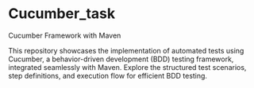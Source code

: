 # Cucumber_task

Cucumber Framework with Maven

This repository showcases the implementation of automated tests using Cucumber, a behavior-driven development (BDD) testing framework, integrated seamlessly with Maven. Explore the structured test scenarios, step definitions, and execution flow for efficient BDD testing.
